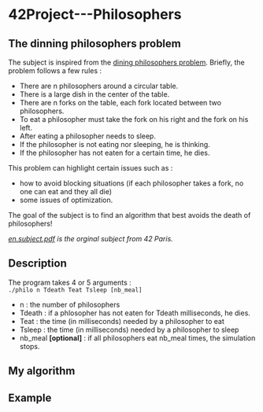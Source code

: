 # 42Project---Philosophers

## The dinning philosophers problem

The subject is inspired from the [dining philosophers problem](https://en.wikipedia.org/wiki/Dining_philosophers_problem). Briefly, the problem follows a few rules :
- There are n philosophers around a circular table.
- There is a large dish in the center of the table.
- There are n forks on the table, each fork located between two philosophers.
- To eat a philosopher must take the fork on his right and the fork on his left.
- After eating a philosopher needs to sleep.
- If the philosopher is not eating nor sleeping, he is thinking.
- If the philosopher has not eaten for a certain time, he dies.

This problem can highlight certain issues such as :
- how to avoid blocking situations (if each philosopher takes a fork, no one can eat and they all die)
- some issues of optimization.

The goal of the subject is to find an algorithm that best avoids the death of philosophers!

*[en.subject.pdf](https://github.com/anonylouis/42Project---Philosophers/blob/main/en.subject.pdf) is the orginal subject from 42 Paris.*

## Description

The program takes 4 or 5 arguments :  
```./philo n Tdeath Teat Tsleep [nb_meal]```  
- n : the number of philosophers
- Tdeath : if a phlosopher has not eaten for Tdeath milliseconds, he dies.
- Teat : the time (in milliseconds) needed by a philosopher to eat
- Tsleep : the time (in milliseconds) needed by a philosopher to sleep
- nb_meal **[optional]** : if all philosophers eat nb_meal times, the simulation stops.

## My algorithm

## Example
